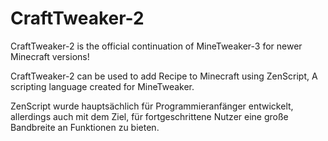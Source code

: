 # CraftTweaker-2

CraftTweaker-2 is the official continuation of MineTweaker-3 for newer Minecraft versions!

CraftTweaker-2 can be used to add Recipe to Minecraft using ZenScript, A scripting language created for MineTweaker.

ZenScript wurde hauptsächlich für Programmieranfänger entwickelt, allerdings auch mit dem Ziel, für fortgeschrittene Nutzer eine große Bandbreite an Funktionen zu bieten.